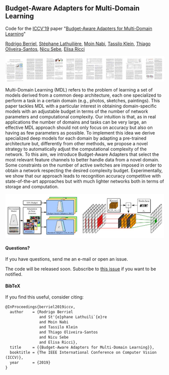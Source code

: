 ## Budget-Aware Adapters for Multi-Domain Learning

Code for the [ICCV'19](http://openaccess.thecvf.com/ICCV2019.py) paper "[Budget-Aware Adapters for Multi-Domain Learning](http://openaccess.thecvf.com/content_ICCV_2019/papers/Berriel_Budget-Aware_Adapters_for_Multi-Domain_Learning_ICCV_2019_paper.pdf)"

[Rodrigo Berriel](http://rodrigoberriel.com), [Stéphane Lathuilière](http://stelat.eu/), [Moin Nabi](https://moinnabi.github.io/), [Tassilo Klein](https://scholar.google.com/citations?user=z7-L4ywAAAAJ&hl=en), [Thiago Oliveira-Santos](http://www.inf.ufes.br/~todsantos/home), [Nicu Sebe](http://disi.unitn.it/~sebe/), [Elisa Ricci](http://elisaricci.eu/)

[![Paper Thumbnail](https://github.com/rodrigoberriel/budget-aware-adapters/blob/master/images/paper.jpg)](https://arxiv.org/abs/1905.06242)

Multi-Domain Learning (MDL) refers to the problem of learning a set of models derived from a common deep architecture, each one specialized to perform a task in a certain domain (e.g., photos, sketches, paintings). This paper tackles MDL with a particular interest in obtaining domain-specific models with an adjustable budget in terms of the number of network parameters and computational complexity. Our intuition is that, as in real applications the number of domains and tasks can be very large, an effective MDL approach should not only focus on accuracy but also on having as few parameters as possible. To implement this idea we derive specialized deep models for each domain by adapting a pre-trained architecture but, differently from other methods, we propose a novel strategy to automatically adjust the computational complexity of the network. To this aim, we introduce Budget-Aware Adapters that select the most relevant feature channels to better handle data from a novel domain. Some constraints on the number of active switches are imposed in order to obtain a network respecting the desired complexity budget. Experimentally, we show that our approach leads to recognition accuracy competitive with state-of-the-art approaches but with much lighter networks both in terms of storage and computation.

![Figures](https://github.com/rodrigoberriel/budget-aware-adapters/blob/master/images/thumbnail.jpg)


#### Questions?

If you have questions, send me an e-mail or open an issue.

The code will be released soon. Subscribe to [this issue](https://github.com/rodrigoberriel/budget-aware-adapters/issues/1) if you want to be notified.


#### BibTeX

If you find this useful, consider citing:

    @InProceedings{berriel2019iccv,
      author    = {Rodrigo Berriel
                   and St'{e}phane Lathuili`{e}re
                   and Moin Nabi
                   and Tassilo Klein
                   and Thiago Oliveira-Santos
                   and Nicu Sebe
                   and Elisa Ricci},
      title     = {{Budget-Aware Adapters for Multi-Domain Learning}},
      booktitle = {The IEEE International Conference on Computer Vision (ICCV)},
      year      = {2019}
    }
